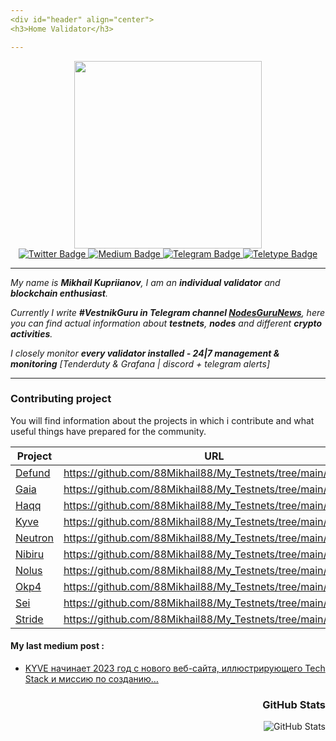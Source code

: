 ```yaml
---
<div id="header" align="center">
<h3>Home Validator</h3>

---
```


<div id="header" align="center">
  <img src="https://media0.giphy.com/media/6FT3QE3AJMfwJDZBNr/giphy.gif?cid=ecf05e47svouk7n1hdv06dvyhz5l51d79w7vi16af5yow8vv&rid=giphy.gif&ct=s" width="300"/>
<div id="badges">
  <a href="https://twitter.com/MikhailKupriya2">
    <img src="https://img.shields.io/badge/Twitter-blue?logo=Twitter&logoColor=white" alt="Twitter Badge"/>
  </a>
  <a href="https://medium.com/@MikhailKupriya2">
    <img src="https://img.shields.io/badge/Medium-black?logo=Medium&logoColor=white" alt="Medium Badge"/>
  </a>
  <a href="https://t.me/kupriianov88">
    <img src="https://img.shields.io/badge/Telegram-blue?logo=Telegram&logoColor=white" alt="Telegram Badge"/>
  </a>
  <a href="https://teletype.in/@kupriianov88">
    <img src="https://img.shields.io/badge/Teletype-black?logo=Teletype&logoColor=white" alt="Teletype Badge"/>
  </a>
  </div>

  ---

  <div id="header" align="left">

*My name is **Mikhail Kupriianov**, I am an **individual validator** and **blockchain enthusiast**.*

*Currently I write **#VestnikGuru in Telegram channel [NodesGuruNews](https://t.me/NodesGuruNews)**, here you can find actual information about **testnets**, **nodes** and different **crypto activities**.*

*I closely monitor **every validator installed - 24|7 management & monitoring** [Tenderduty & Grafana | discord + telegram alerts]*

  ---

    
### Contributing project

You will find information about the projects in which i contribute and what useful things have prepared for the community.

| Project | URL                                                                       |
|-----------------------------------|--------------------------------------------------------------|
| [Defund](https://www.defund.app/) | https://github.com/88Mikhail88/My_Testnets/tree/main/Defund  |
| [Gaia]()                          | https://github.com/88Mikhail88/My_Testnets/tree/main/Gaia    |
| [Haqq](https://islamiccoin.net/)  | https://github.com/88Mikhail88/My_Testnets/tree/main/Haqq    |
| [Kyve](https://www.kyve.network/) | https://github.com/88Mikhail88/My_Testnets/tree/main/KYVE    |
| [Neutron](https://neutron.org/)   | https://github.com/88Mikhail88/My_Testnets/tree/main/Neutron |
| [Nibiru](https://nibiru.fi/)      | https://github.com/88Mikhail88/My_Testnets/tree/main/Nibiru  |
| [Nolus](https://nolus.io/)        | https://github.com/88Mikhail88/My_Testnets/tree/main/Nolus   |
| [Okp4](https://okp4.network/)     | https://github.com/88Mikhail88/My_Testnets/tree/main/Okp4    |
| [Sei](https://www.seinetwork.io/) | https://github.com/88Mikhail88/My_Testnets/tree/main/Sei     |
| [Stride](https://stride.zone/)    | https://github.com/88Mikhail88/My_Testnets/tree/main/Stride  |

<div id="header" align="left">

#### My last medium post :
<!-- BLOG-POST-LIST:START -->
- [KYVE начинает 2023 год с нового веб-сайта, иллюстрирующего Tech Stack и миссию по созданию…](https://medium.com/@MikhailKupriya2/k-194a24dc7eb6?source=rss-10e84f172f22------2)
<!-- BLOG-POST-LIST:END -->

  <div id="header" align="right"><h3>GitHub Stats</h3>
<p><img src="https://github-readme-stats.vercel.app/api?username=88Mikhail88&amp;show_icons=true" alt="GitHub Stats"></p>
<img src="https://komarev.com/ghpvc/?username=88Mikhail88&style=flat-square&color=blue" alt=""/>

  
